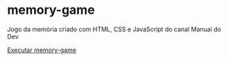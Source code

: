 # memory-game
 Jogo da memória  criado com HTML, CSS e JavaScript do canal Manual do Dev


 <a href="https://aquino062.github.io/memory-game/">Executar memory-game</a>

